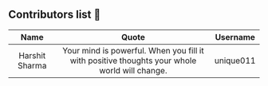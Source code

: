 ## Contributors list 📝

| Name | Quote | Username |
|:------:|:--------:|:---------:|
Harshit Sharma| Your mind is powerful. When you fill it with positive thoughts your whole world will change. | unique011
